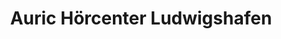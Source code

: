 ---
title: "Auric Hörcenter Ludwigshafen"
url: /ludwigshafen-am-rhein/auric-hoercenter-ludwigshafen/
shop: Hörgeräte
---